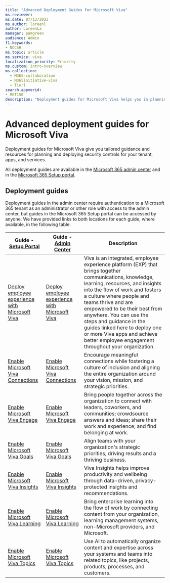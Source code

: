 ```yaml
---
title: "Advanced Deployment Guides for Microsoft Viva"
ms.reviewer:
ms.date: 07/13/2023
ms.author: loreenl
author: LoreenLa
manager: pamgreen
audience: Admin
f1.keywords:
- NOCSH
ms.topic: article
ms.service: viva
localization_priority: Priority
ms.custom: intro-overview
ms.collection:
  - M365-collaboration
  - M365initiative-viva
  - Tier1
search.appverid:
- MET150
description: "Deployment guides for Microsoft Viva helps you in planning and deploying Microsoft Viva."
---
```

# Advanced deployment guides for Microsoft Viva

Deployment guides for Microsoft Viva give you tailored guidance and resources for planning and deploying security controls for your tenant, apps, and services.

All deployment guides are available in the [Microsoft 365 admin center](https://go.microsoft.com/fwlink/?linkid=2224787) and in the [Microsoft 365 Setup portal](https://go.microsoft.com/fwlink/?linkid=2241022).


## Deployment guides

Deployment guides in the admin center require authentication to a Microsoft 365 tenant as an administrator or other role with access to the admin center, but guides in the Microsoft 365 Setup portal can be accessed by anyone. We have provided links to both locations for each guide, where available, in the following table.


|**Guide - [Setup Portal](https://go.microsoft.com/fwlink/?linkid=2241022)**  | **Guide - [Admin Center](https://go.microsoft.com/fwlink/?linkid=2224787)** |	**Description**  |
|---------|---------|---------|
|[Deploy employee experience with Microsoft Viva](https://go.microsoft.com/fwlink/?linkid=2241022)    | [Deploy employee experience with Microsoft Viva](https://go.microsoft.com/fwlink/?linkid=2224787)       | Viva is an integrated, employee experience platform (EXP) that brings together communications, knowledge, learning, resources, and insights into the flow of work and fosters a culture where people and teams thrive and are empowered to be their best from anywhere. You can use the steps and guidance in the guides linked here to deploy one or more Viva apps and achieve better employee engagement throughout your organization.        |
|[Enable Microsoft Viva Connections](https://go.microsoft.com/fwlink/?linkid=2222984)     |[Enable Microsoft Viva Connections](https://go.microsoft.com/fwlink/?linkid=2224697)         | Encourage meaningful connections while fostering a culture of inclusion and aligning the entire organization around your vision, mission, and strategic priorities.      |
|[Enable Microsoft Viva Engage](https://go.microsoft.com/fwlink/?linkid=2223067)   |  [Enable Microsoft Viva Engage](https://go.microsoft.com/fwlink/?linkid=2224797)       | Bring people together across the organization to connect with leaders, coworkers, and communities; crowdsource answers and ideas; share their work and experience; and find belonging at work.        |
|[Enable Microsoft Viva Goals](https://go.microsoft.com/fwlink/?linkid=2222980)    | [Enable Microsoft Viva Goals](https://go.microsoft.com/fwlink/?linkid=2224796)        | Align teams with your organization's strategic priorities, driving results and a thriving business.        |
|[Enable Microsoft Viva Insights](https://go.microsoft.com/fwlink/?linkid=2240668)    | [Enable Microsoft Viva Insights](https://go.microsoft.com/fwlink/?linkid=2224795)       | Viva Insights helps improve productivity and wellbeing through data-driven, privacy-protected insights and recommendations.        |
|[Enable Microsoft Viva Learning](https://go.microsoft.com/fwlink/?linkid=2223163)     |[Enable Microsoft Viva Learning](https://go.microsoft.com/fwlink/?linkid=2225000)         | Bring enterprise learning into the flow of work by connecting content from your organization, learning management systems, non-Microsoft providers, and Microsoft.     |
|[Enable Microsoft Viva Topics](https://go.microsoft.com/fwlink/?linkid=2222986)    |[Enable Microsoft Viva Topics](https://go.microsoft.com/fwlink/?linkid=2224826)         |  Use AI to automatically organize content and expertise across your systems and teams into related topics, like projects, products, processes, and customers.      |
